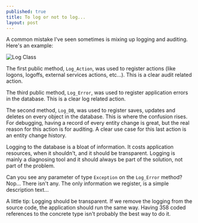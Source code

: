 ```yaml
---
published: true
title: To log or not to log...
layout: post
---
```


A common mistake I've seen sometimes is mixing up logging and auditing. Here's an example:

![Log Class](http://www.kspace.pt/images/blog/Log_zpsc2ea63fa.png)

The first public method, `Log_Action`, was used to register actions (like logons, logoffs, external services actions, etc...). This is a clear audit related action.

The third public method, `Log_Error`, was used to register application errors in the database. This is a clear log related action. 

The second method, `Log_DB`, was used to register saves, updates and deletes on every object in the database. This is where the confusion rises. For debugging, having a record of every entity change is great, but the real reason for this action is for auditing.
A clear use case for this last action is an entity change history.

Logging to the database is a bloat of information. It costs application resources, when it shouldn't, and it should be transparent. Logging is mainly a diagnosing  tool and it should always be part of the solution, not part of the problem.

Can you see any parameter of type `Exception` on the `Log_Error` method? Nop... There isn't any. The only information we register, is a simple description text...


A little tip: Logging should be transparent. If we remove the logging from the source code, the application should run the same way. Having 358 coded references to the concrete type isn't probably the best way to do it.
